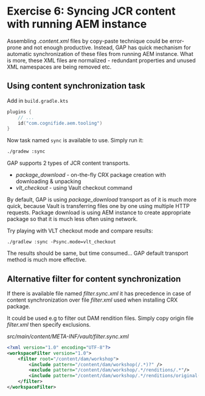 # Exercise 6: Syncing JCR content with running AEM instance

Assembling *.content.xml* files by copy-paste technique could be error-prone and not enough productive.
Instead, GAP has quick mechanism for automatic synchronization of these files from running AEM instance.
What is more, these XML files are normalized - redundant properties and unused XML namespaces are being removed etc.

## Using content synchronization task

Add in `build.gradle.kts`

```kotlin
plugins {
    // ...
    id("com.cognifide.aem.tooling")
}
```

Now task named `sync` is available to use. Simply run it:

```bash
./gradew :sync
```

GAP supports 2 types of JCR content transports. 

* *package_download* - on-the-fly CRX package creation with downloading & unpacking
* *vlt_checkout* - using Vault checkout command

By default, GAP is using *package_download* transport as of it is much more quick,
because Vault is transferring files one by one using multiple HTTP requests.
Package download is using AEM instance to create appropriate package so that it is much less often using network.

Try playing with VLT checkout mode and compare results:

```
./gradlew :sync -Psync.mode=vlt_checkout
```

The results should be same, but time consumed... GAP default transport method is much more effective.

## Alternative filter for content synchronization

If there is available file named *filter.sync.xml* it has precedence in case of content synchronization over file *filter.xml*
used when installing CRX package.

It could be used e.g to filter out DAM rendition files.
Simply copy origin file *filter.xml* then specify exclusions.

*src/main/content/META-INF/vault/filter.sync.xml*

```xml
<?xml version="1.0" encoding="UTF-8"?>
<workspaceFilter version="1.0">
    <filter root="/content/dam/workshop">
        <include pattern="/content/dam/workshop(/.*)?" />
        <exclude pattern="/content/dam/workshop/.*/renditions/.*"/>
        <include pattern="/content/dam/workshop/.*/renditions/original(.*)?"/>
    </filter>
</workspaceFilter>

```
